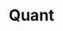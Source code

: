 ---
layout: list
title: Quant
slug: Quant
menu: true
submenu: false
order: 6
description: >
  강화학습을 통한 퀀트투자
---